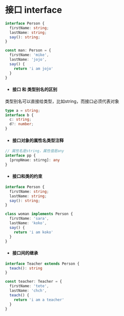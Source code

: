 # 接口 interface

```typescript
interface Person {
  firstName: string;
  lastName: string;
  say(): string;
}

const man: Person = {
  firstName: 'mike',
  lastName: 'jojo',
  say() {
    return 'i am jojo'
  }
}
```

- #### 接口 和 类型别名的区别

类型别名可以直接给类型，比如string，而接口必须代表对象

```typescript
type a = string;
interface b {
  c: string;
  d?: number;
}
```

- #### 接口对象的属性名类型注释

```typescript
// 属性名是string，属性值是any
interface pp {
  [propNmae: stirng]: any
}
```

- #### 接口和类的约束

```typescript
interface Person {
  firstName: string;
  lastName: string;
  say(): string;
}

class woman implements Person {
  firstName: 'sara',
  lastName: 'koko',
  say() {
    return 'i am koko'
  }
}
```

- #### 接口间的继承

```typescript
interface Teacher extends Person {
  teach(): string
}

const teacher: Teacher = {
  firstName: 'tete',
  lastName: 'chch',
  teach() {
    return 'i am a teacher'
  }
}
```

